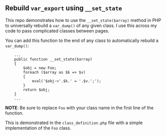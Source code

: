 ## Rebuild `var_export` using `__set_state`

This repo demonstrates how to use the `__set_state($array)` method in PHP to universally rebuild a `var_dump()` of any given class. I use this across my code to pass complicated classes between pages.

You can add this function to the end of any class to automatically rebuild a `var_dump()`:

```
    ...
    public function __set_state($array)
    {
        $obj = new Foo;
        foreach ($array as $k => $v)
        {
            eval('$obj->'.$k.' = '.$v.';');
        }
        return $obj;
    }
    ...
```

**NOTE**: Be sure to replace `Foo` with your class name in the first line of the function.

This is demonstrated in the `class_definition.php` file with a simple implementation of the `Foo` class.
